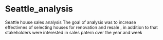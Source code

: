 # Seattle_analysis
Seattle house sales analysis 
The goal of analysis was to increase effectivnes of selecting houses for renovation and resale , in addition to that stakeholders were interested in sales patern over the year and week 
